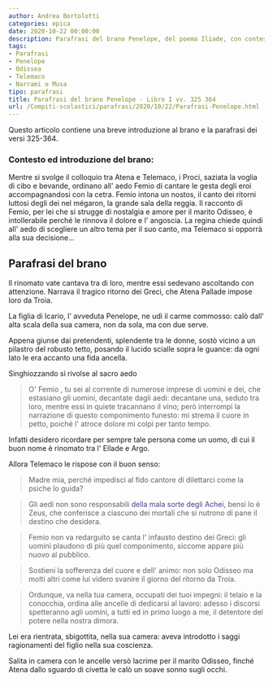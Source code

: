 ```yaml
---
author: Andrea Bortolotti
categories: epica
date: 2020-10-22 00:00:00
description: Parafrasi del brano Penelope, del poema Iliade, con contesto nel brano.
tags:
- Parafrasi
- Penelope
- Odissea
- Telemaco
- Narrami o Musa
tipo: parafrasi
title: Parafrasi del brano Penelope - Libro I vv. 325 364
url: /Compiti-scolastici/parafrasi/2020/10/22/Parafrasi-Penelope.html
---
```


Questo articolo contiene una breve introduzione al brano e la parafrasi dei versi 325-364.

<!--more-->


### Contesto ed introduzione del brano:

Mentre si svolge il colloquio tra Atena e Telemaco, i Proci, saziata la voglia di cibo e bevande, ordinano all' aedo Femio di cantare le gesta degli eroi accompagnandosi con la cetra. Femio intona un nostos, il canto dei ritorni luttosi degli dei nel mégaron, la grande sala della reggia. Il racconto di Femio, per lei che si strugge di nostalgia e amore per il marito Odisseo, è intollerabile perché le rinnova il dolore e l' angoscia. La regina chiede quindi all' aedo di scegliere un altro tema per il suo canto, ma Telemaco si opporrà alla sua decisione...

## Parafrasi del brano

Il rinomato vate cantava tra di loro, mentre essi sedevano ascoltando con attenzione. Narrava il tragico ritorno dei Greci, che Atena Pallade impose loro da Troia.

La figlia di Icario, l' avveduta Penelope, ne udì il carme commosso: calò dall' alta scala della sua camera, non da sola, ma con due serve. 
<!--more-->

Appena giunse dai pretendenti, splendente tra le donne,  sostò vicino a un pilastro del robusto tetto, posando il lucido scialle sopra le guance: da ogni lato le era accanto una fida ancella. 

Singhiozzando si rivolse al sacro aedo

> O' Femio , tu sei al corrente di numerose imprese di uomini e dei, che estasiano gli uomini, decantate dagli aedi: decantane una, seduto tra loro, mentre essi in quiete tracannano il vino; però interrompi la narrazione di questo componimento funesto: mi strema il cuore in petto, poiché l' atroce dolore mi colpì per tanto tempo.

Infatti desidero ricordare per sempre tale persona come un uomo, di cui il buon nome è rinomato tra l' Ellade e Argo.

Allora Telemaco le rispose con il buon senso:

> Madre mia, perché impedisci al fido cantore di dilettarci come la psiche lo guida?

> Gli aedi non sono responsabili <span style="color:darkslateblue">della mala sorte degli Achei</span>, bensì lo è Zeus, che conferisce  a ciascuno dei mortali che si nutrono di pane il destino che desidera.

> Femio non va redarguito se canta l' infausto destino dei Greci: gli uomini plaudono di più quel componimento, siccome appare più nuovo al pubblico.

> Sostieni la sofferenza del cuore e dell' animo: non solo Odisseo ma molti altri come lui videro svanire il giorno del ritorno da Troia.

> Ordunque, va nella tua camera, occupati dei tuoi impegni: il telaio e la conocchia, ordina alle ancelle di dedicarsi al lavoro: adesso i discorsi spetteranno agli uomini, a tutti ed in primo luogo a me, il detentore del potere nella nostra dimora.

Lei era rientrata, sbigottita, nella sua camera: aveva introdotto i saggi ragionamenti del figlio nella sua coscienza.

Salita in camera con le ancelle versò lacrime per il marito Odisseo, finché Atena dallo sguardo di civetta le calò un soave sonno sugli occhi.